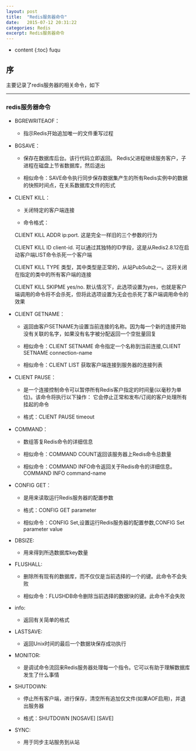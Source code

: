 ```yaml
---
layout: post
title:  "Redis服务器命令"
date:   2015-07-12 20:31:22
categories: Redis
excerpt: Redis服务器命令
---
```


* content
{:toc}
fuqu

## 序

主要记录了redis服务器的相关命令，如下

---

### redis服务器命令

 * BGREWRITEAOF：

   * 指示Redis开始追加唯一的文件重写过程

 * BGSAVE：

   * 保存在数据库后台。该行代码立即返回。 Redis父进程继续服务客户，子进程在磁盘上节省数据库，然后退出

   * 相似命令：SAVE命令执行同步保存数据集产生的所有Redis实例中的数据的快照时间点，在关系数据库文件的形式

 * CLIENT KILL：

   * 关闭特定的客户端连接

   * 命令格式：

    CLIENT KILL ADDR ip:port. 这是完全一样旧的三个参数的行为

    CLIENT KILL ID client-id. 可以通过其独特的ID字段，这是从Redis2.8.12在启动客户端LIST命令杀死一个客户端

    CLIENT KILL TYPE 类型，其中类型是正常的，从站PubSub之一。这将关闭在指定的类中的所有客户端的连接

    CLIENT KILL SKIPME yes/no. 默认情况下，此选项设置为yes，也就是客户端调用的命令将不会杀死，但将此选项设置为无会也杀死了客户端调用命令的效果

 * CLIENT GETNAME：

   * 返回由客户SETNAME为设置当前连接的名称。因为每一个新的连接开始没有关联的名字，如果没有名字被分配返回一个空批量回复

   * 相似命令：CLIENT SETNAME 命令指定一个名称到当前连接,CLIENT SETNAME connection-name

   * 相似命令：CLIENT LIST 获取客户端连接到服务器的连接列表

 * CLIENT PAUSE：

   * 是一个连接控制命令可以暂停所有Redis客户指定的时间量(以毫秒为单位)。该命令将执行以下操作：
它会停止正常和发布/订阅的客户处理所有挂起的命令

   * 格式：CLIENT PAUSE timeout

 * COMMAND：

   * 数组答复Redis命令的详细信息

   * 相似命令：COMMAND COUNT返回该服务器上Redis命令总数量

   * 相似命令：COMMAND INFO命令返回关于Redis命令的详细信息。COMMAND INFO command-name


 * CONFIG GET：

   * 是用来读取运行Redis服务器的配置参数

   * 格式：CONFIG GET parameter

   * 相似命令：CONFIG Set,设置运行Redis服务器的配置参数,CONFIG Set parameter value

 * DBSIZE:

   * 用来得到所选数据库key数量

 * FLUSHALL:

   * 删除所有现有的数据库，而不仅仅是当前选择的一个的键。此命令不会失败

   * 相似命令：FLUSHDB命令删除当前选择的数据块的键。此命令不会失败

 * info:

   * 返回有关简单的格式

 * LASTSAVE:

   * 返回Unix时间的最后一个数据块保存成功执行

 * MONITOR:

   * 是调试命令流回来Redis服务器处理每一个指令。它可以有助于理解数据库发生了什么事情

 * SHUTDOWN:

   * 停止所有客户端，进行保存，清空所有追加仅文件(如果AOF启用)，并退出服务器

   * 格式：SHUTDOWN [NOSAVE] [SAVE]

 * SYNC:

   * 用于同步主站服务到从站










